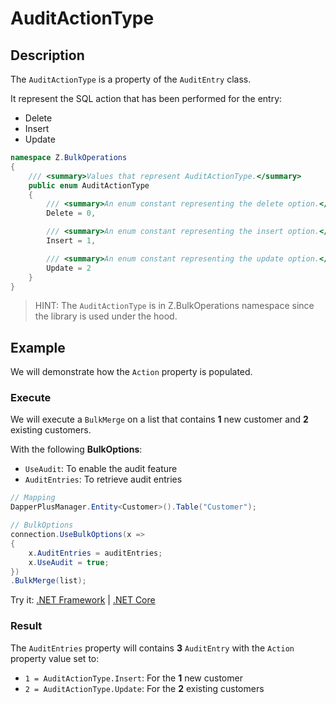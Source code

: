 # AuditActionType

## Description

The `AuditActionType` is a property of the `AuditEntry` class.

It represent the SQL action that has been performed for the entry:
- Delete
- Insert
- Update

```csharp
namespace Z.BulkOperations
{
    /// <summary>Values that represent AuditActionType.</summary>
    public enum AuditActionType
    {
        /// <summary>An enum constant representing the delete option.</summary>
        Delete = 0,

        /// <summary>An enum constant representing the insert option.</summary>
        Insert = 1,

        /// <summary>An enum constant representing the update option.</summary>
        Update = 2
    }
}
```

> HINT: The `AuditActionType` is in Z.BulkOperations namespace since the library is used under the hood.

## Example

We will demonstrate how the `Action` property is populated.

### Execute
We will execute a `BulkMerge` on a list that contains **1** new customer and **2** existing customers.

With the following **BulkOptions**:
- `UseAudit`: To enable the audit feature
- `AuditEntries`: To retrieve audit entries

```csharp
// Mapping
DapperPlusManager.Entity<Customer>().Table("Customer");

// BulkOptions
connection.UseBulkOptions(x => 
{ 
	x.AuditEntries = auditEntries; 
	x.UseAudit = true;
})
.BulkMerge(list);
```

Try it: [.NET Framework](https://dotnetfiddle.net/WTIe5L) | [.NET Core](https://dotnetfiddle.net/y4w1ZG)

### Result

The `AuditEntries` property will contains **3** `AuditEntry` with the `Action` property value set to:

- `1 = AuditActionType.Insert`: For the **1** new customer
- `2 = AuditActionType.Update`: For the **2** existing customers
